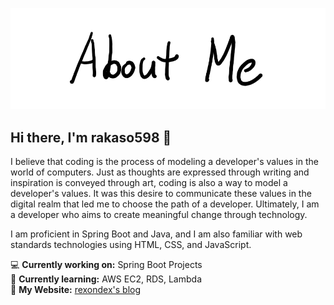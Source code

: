 ![AboutMe](images/AboutMe.png)

## Hi there, I'm **rakaso598** 👋

I believe that coding is the process of modeling a developer's values in the world of computers. Just as thoughts are expressed through writing and inspiration is conveyed through art, coding is also a way to model a developer's values. It was this desire to communicate these values in the digital realm that led me to choose the path of a developer. Ultimately, I am a developer who aims to create meaningful change through technology.  

I am proficient in Spring Boot and Java, and I am also familiar with web standards technologies using HTML, CSS, and JavaScript.  

💻 **Currently working on:** Spring Boot Projects  
🌱 **Currently learning:** AWS EC2, RDS, Lambda  
📝 **My Website:** [rexondex's blog](https://rexondex.tistory.com)  

